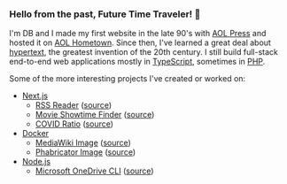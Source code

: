 ### Hello from the past, Future Time Traveler! 👋
I'm DB and I made my first website in the late 90's with [AOL Press](https://en.wikipedia.org/wiki/AOLpress) and hosted it on [AOL Hometown](https://en.wikipedia.org/wiki/AOL_Hometown). Since then, I've learned a great deal about [hypertext](https://en.wikipedia.org/wiki/Hypertext), the greatest invention of the 20th century. I still build full-stack end-to-end web applications mostly in [TypeScript](https://www.typescriptlang.org/), sometimes in [PHP](https://www.php.net/).

Some of the more interesting projects I've created or worked on:
- [Next.js](https://nextjs.org/)
  - [RSS Reader](https://chickar.ee/) ([source](https://github.com/chickaree))
  - [Movie Showtime Finder](https://cinematix.app/) ([source](https://github.com/cinematix-app))
  - [COVID Ratio](https://covidratio.pages.dev/) ([source](https://github.com/covidratio/covidratio))
- [Docker](https://www.docker.com/)
  - [MediaWiki Image](https://hub.docker.com/_/mediawiki) ([source](https://github.com/wikimedia/mediawiki-docker))
  - [Phabricator Image](https://hub.docker.com/u/phabricator/) ([source](https://github.com/phabricator-docker/phabricator))
- [Node.js](https://nodejs.org/en)
  - [Microsoft OneDrive CLI](https://www.npmjs.com/package/onedrivejs) ([source](https://github.com/onedrivejs/onedrive))


<!--
**davidbarratt/davidbarratt** is a ✨ _special_ ✨ repository because its `README.md` (this file) appears on your GitHub profile.

Here are some ideas to get you started:

- 🔭 I’m currently working on ...
- 🌱 I’m currently learning ...
- 👯 I’m looking to collaborate on ...
- 🤔 I’m looking for help with ...
- 💬 Ask me about ...
- 📫 How to reach me: ...
- 😄 Pronouns: ...
- ⚡ Fun fact: ...
-->
